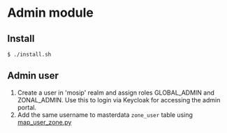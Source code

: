 # Admin module

## Install
```
$ ./install.sh
```
## Admin user
1. Create a user in 'mosip' realm and assign roles GLOBAL_ADMIN and ZONAL_ADMIN. Use this to login via Keycloak for accessing the admin portal.
2. Add the same username to masterdata `zone_user` table using [map_user_zone.py](../../utils/onboard/user/lib/map_user_zone.py)

